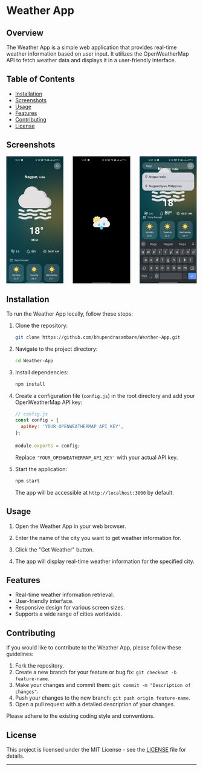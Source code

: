 # Weather App

## Overview

The Weather App is a simple web application that provides real-time weather information based on user input. It utilizes the OpenWeatherMap API to fetch weather data and displays it in a user-friendly interface.

## Table of Contents

- [Installation](#installation)
- [Screenshots](#Screenshots)
- [Usage](#usage)
- [Features](#features)
- [Contributing](#contributing)
- [License](#license)

## Screenshots

<div style="display: flex; justify-content: space-between;">
  <img src="./images/home.jpeg" alt="Splash Screenshot" width="30%">
  <img src="./images/splash.jpeg" alt="Home Screenshot" width="30%">
  <img src="./images/search.jpeg" alt="Search Screenshot" width="30%">
</div>


## Installation

To run the Weather App locally, follow these steps:

1. Clone the repository:

   ```bash
   git clone https://github.com/bhupendrasambare/Weather-App.git
   ```

2. Navigate to the project directory:

   ```bash
   cd Weather-App
   ```

3. Install dependencies:

   ```bash
   npm install
   ```

4. Create a configuration file (`config.js`) in the root directory and add your OpenWeatherMap API key:

   ```javascript
   // config.js
   const config = {
     apiKey: 'YOUR_OPENWEATHERMAP_API_KEY',
   };

   module.exports = config;
   ```

   Replace `'YOUR_OPENWEATHERMAP_API_KEY'` with your actual API key.

5. Start the application:

   ```bash
   npm start
   ```

   The app will be accessible at `http://localhost:3000` by default.

## Usage

1. Open the Weather App in your web browser.

2. Enter the name of the city you want to get weather information for.

3. Click the "Get Weather" button.

4. The app will display real-time weather information for the specified city.

## Features

- Real-time weather information retrieval.
- User-friendly interface.
- Responsive design for various screen sizes.
- Supports a wide range of cities worldwide.

## Contributing

If you would like to contribute to the Weather App, please follow these guidelines:

1. Fork the repository.
2. Create a new branch for your feature or bug fix: `git checkout -b feature-name`.
3. Make your changes and commit them: `git commit -m "Description of changes"`.
4. Push your changes to the new branch: `git push origin feature-name`.
5. Open a pull request with a detailed description of your changes.

Please adhere to the existing coding style and conventions.

## License

This project is licensed under the MIT License - see the [LICENSE](LICENSE) file for details.

---
